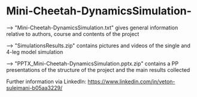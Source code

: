 # Mini-Cheetah-DynamicsSimulation-
--> "Mini-Cheetah-DynamicsSimulation.txt" gives general information relative to authors, course and contents of the project

--> "SimulationsResults.zip" contains pictures and videos of the single and 4-leg model simulation

--> "PPTX_Mini-Cheetah-DynamicsSimulation.pptx.zip" contains a PP presentations of the structure of the project and the main results collected

Further information via LinkedIn: https://www.linkedin.com/in/veton-sulejmani-b05aa3229/
